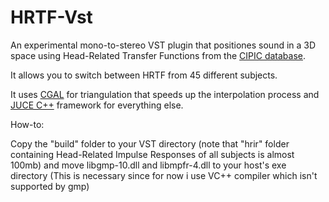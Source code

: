 # HRTF-Vst
An experimental mono-to-stereo VST plugin that positiones sound in a 3D space using Head-Related Transfer Functions from the [CIPIC database](http://interface.cipic.ucdavis.edu/sound/hrtf.html).

It allows you to switch between HRTF from 45 different subjects.

It uses [CGAL](https://www.cgal.org/) for triangulation that speeds up the interpolation process and [JUCE C++](http://www.juce.com/) framework for everything else.

How-to:

Copy the "build" folder to your VST directory (note that "hrir" folder containing Head-Related Impulse Responses of all subjects is almost 100mb)
and move libgmp-10.dll and libmpfr-4.dll to your host's exe directory (This is necessary since for now i use VC++ compiler which isn't supported by gmp)
